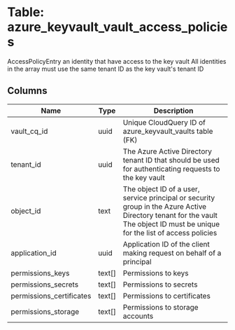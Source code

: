 
# Table: azure_keyvault_vault_access_policies
AccessPolicyEntry an identity that have access to the key vault All identities in the array must use the same tenant ID as the key vault's tenant ID
## Columns
| Name        | Type           | Description  |
| ------------- | ------------- | -----  |
|vault_cq_id|uuid|Unique CloudQuery ID of azure_keyvault_vaults table (FK)|
|tenant_id|uuid|The Azure Active Directory tenant ID that should be used for authenticating requests to the key vault|
|object_id|text|The object ID of a user, service principal or security group in the Azure Active Directory tenant for the vault The object ID must be unique for the list of access policies|
|application_id|uuid|Application ID of the client making request on behalf of a principal|
|permissions_keys|text[]|Permissions to keys|
|permissions_secrets|text[]|Permissions to secrets|
|permissions_certificates|text[]|Permissions to certificates|
|permissions_storage|text[]|Permissions to storage accounts|
